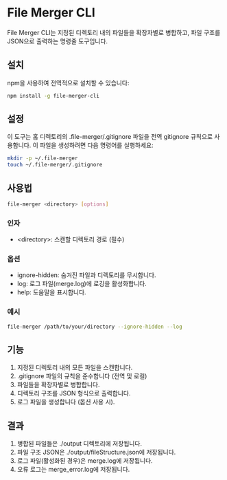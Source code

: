 # File Merger CLI

File Merger CLI는 지정된 디렉토리 내의 파일들을 확장자별로 병합하고, 파일 구조를 JSON으로 출력하는 명령줄 도구입니다.

## 설치

npm을 사용하여 전역적으로 설치할 수 있습니다:

```bash
npm install -g file-merger-cli
```
## 설정
이 도구는 홈 디렉토리의 .file-merger/.gitignore 파일을 전역 gitignore 규칙으로 사용합니다.
이 파일을 생성하려면 다음 명령어를 실행하세요:
```bash
mkdir -p ~/.file-merger
touch ~/.file-merger/.gitignore
```
## 사용법
```bash
file-merger <directory> [options]
```
### 인자

- \<directory\>: 스캔할 디렉토리 경로 (필수)

### 옵션

- ignore-hidden: 숨겨진 파일과 디렉토리를 무시합니다.
- log: 로그 파일(merge.log)에 로깅을 활성화합니다.
- help: 도움말을 표시합니다.
### 예시
```bash
file-merger /path/to/your/directory --ignore-hidden --log
```
## 기능
1. 지정된 디렉토리 내의 모든 파일을 스캔합니다.
2. .gitignore 파일의 규칙을 준수합니다 (전역 및 로컬)
3. 파일들을 확장자별로 병합합니다.
4. 디렉토리 구조를 JSON 형식으로 출력합니다.
5. 로그 파일을 생성합니다 (옵션 사용 시).
## 결과
1. 병합된 파일들은 ./output 디렉토리에 저장됩니다.
2. 파일 구조 JSON은 ./output/fileStructure.json에 저장됩니다.
3. 로그 파일(활성화된 경우)은 merge.log에 저장됩니다.
4. 오류 로그는 merge_error.log에 저장됩니다.